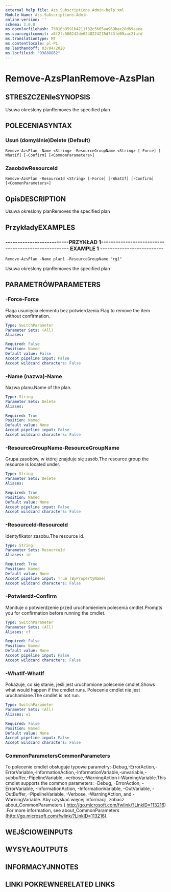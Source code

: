 ```yaml
---
external help file: Azs.Subscriptions.Admin-help.xml
Module Name: Azs.Subscriptions.Admin
online version: ''
schema: 2.0.0
ms.openlocfilehash: 75010b9591b4211f32c5665aa969bae28d69aaea
ms.sourcegitcommit: a6f2fc500242de6248224278d743fd09aac2fafd
ms.translationtype: MT
ms.contentlocale: pl-PL
ms.lasthandoff: 03/04/2020
ms.locfileid: "93888862"
---
```

# <span data-ttu-id="bf754-101">Remove-AzsPlan</span><span class="sxs-lookup"><span data-stu-id="bf754-101">Remove-AzsPlan</span></span>

## <span data-ttu-id="bf754-102">STRESZCZENIe</span><span class="sxs-lookup"><span data-stu-id="bf754-102">SYNOPSIS</span></span>
<span data-ttu-id="bf754-103">Usuwa określony plan</span><span class="sxs-lookup"><span data-stu-id="bf754-103">Removes the specified plan</span></span>

## <span data-ttu-id="bf754-104">POLECENIA</span><span class="sxs-lookup"><span data-stu-id="bf754-104">SYNTAX</span></span>

### <span data-ttu-id="bf754-105">Usuń (domyślnie)</span><span class="sxs-lookup"><span data-stu-id="bf754-105">Delete (Default)</span></span>
```
Remove-AzsPlan -Name <String> -ResourceGroupName <String> [-Force] [-WhatIf] [-Confirm] [<CommonParameters>]
```

### <span data-ttu-id="bf754-106">Zasobów</span><span class="sxs-lookup"><span data-stu-id="bf754-106">ResourceId</span></span>
```
Remove-AzsPlan -ResourceId <String> [-Force] [-WhatIf] [-Confirm] [<CommonParameters>]
```

## <span data-ttu-id="bf754-107">Opis</span><span class="sxs-lookup"><span data-stu-id="bf754-107">DESCRIPTION</span></span>
<span data-ttu-id="bf754-108">Usuwa określony plan</span><span class="sxs-lookup"><span data-stu-id="bf754-108">Removes the specified plan</span></span>

## <span data-ttu-id="bf754-109">Przykłady</span><span class="sxs-lookup"><span data-stu-id="bf754-109">EXAMPLES</span></span>

### <span data-ttu-id="bf754-110">--------------------------PRZYKŁAD 1--------------------------</span><span class="sxs-lookup"><span data-stu-id="bf754-110">-------------------------- EXAMPLE 1 --------------------------</span></span>
```
Remove-AzsPlan -Name plan1 -ResourceGroupName "rg1"
```

<span data-ttu-id="bf754-111">Usuwa określony plan</span><span class="sxs-lookup"><span data-stu-id="bf754-111">Removes the specified plan</span></span>

## <span data-ttu-id="bf754-112">PARAMETRÓW</span><span class="sxs-lookup"><span data-stu-id="bf754-112">PARAMETERS</span></span>

### <span data-ttu-id="bf754-113">-Force</span><span class="sxs-lookup"><span data-stu-id="bf754-113">-Force</span></span>
<span data-ttu-id="bf754-114">Flaga usunięcia elementu bez potwierdzenia.</span><span class="sxs-lookup"><span data-stu-id="bf754-114">Flag to remove the item without confirmation.</span></span>

```yaml
Type: SwitchParameter
Parameter Sets: (All)
Aliases: 

Required: False
Position: Named
Default value: False
Accept pipeline input: False
Accept wildcard characters: False
```

### <span data-ttu-id="bf754-115">-Name (nazwa)</span><span class="sxs-lookup"><span data-stu-id="bf754-115">-Name</span></span>
<span data-ttu-id="bf754-116">Nazwa planu.</span><span class="sxs-lookup"><span data-stu-id="bf754-116">Name of the plan.</span></span>

```yaml
Type: String
Parameter Sets: Delete
Aliases: 

Required: True
Position: Named
Default value: None
Accept pipeline input: False
Accept wildcard characters: False
```

### <span data-ttu-id="bf754-117">-ResourceGroupName</span><span class="sxs-lookup"><span data-stu-id="bf754-117">-ResourceGroupName</span></span>
<span data-ttu-id="bf754-118">Grupa zasobów, w której znajduje się zasób.</span><span class="sxs-lookup"><span data-stu-id="bf754-118">The resource group the resource is located under.</span></span>

```yaml
Type: String
Parameter Sets: Delete
Aliases: 

Required: True
Position: Named
Default value: None
Accept pipeline input: False
Accept wildcard characters: False
```

### <span data-ttu-id="bf754-119">-ResourceId</span><span class="sxs-lookup"><span data-stu-id="bf754-119">-ResourceId</span></span>
<span data-ttu-id="bf754-120">Identyfikator zasobu.</span><span class="sxs-lookup"><span data-stu-id="bf754-120">The resource id.</span></span>

```yaml
Type: String
Parameter Sets: ResourceId
Aliases: id

Required: True
Position: Named
Default value: None
Accept pipeline input: True (ByPropertyName)
Accept wildcard characters: False
```

### <span data-ttu-id="bf754-121">-Potwierdź</span><span class="sxs-lookup"><span data-stu-id="bf754-121">-Confirm</span></span>
<span data-ttu-id="bf754-122">Monituje o potwierdzenie przed uruchomieniem polecenia cmdlet.</span><span class="sxs-lookup"><span data-stu-id="bf754-122">Prompts you for confirmation before running the cmdlet.</span></span>

```yaml
Type: SwitchParameter
Parameter Sets: (All)
Aliases: cf

Required: False
Position: Named
Default value: None
Accept pipeline input: False
Accept wildcard characters: False
```

### <span data-ttu-id="bf754-123">-WhatIf</span><span class="sxs-lookup"><span data-stu-id="bf754-123">-WhatIf</span></span>
<span data-ttu-id="bf754-124">Pokazuje, co się stanie, jeśli jest uruchomione polecenie cmdlet.</span><span class="sxs-lookup"><span data-stu-id="bf754-124">Shows what would happen if the cmdlet runs.</span></span>
<span data-ttu-id="bf754-125">Polecenie cmdlet nie jest uruchamiane.</span><span class="sxs-lookup"><span data-stu-id="bf754-125">The cmdlet is not run.</span></span>

```yaml
Type: SwitchParameter
Parameter Sets: (All)
Aliases: wi

Required: False
Position: Named
Default value: None
Accept pipeline input: False
Accept wildcard characters: False
```

### <span data-ttu-id="bf754-126">CommonParameters</span><span class="sxs-lookup"><span data-stu-id="bf754-126">CommonParameters</span></span>
<span data-ttu-id="bf754-127">To polecenie cmdlet obsługuje typowe parametry:-Debug,-ErrorAction,-ErrorVariable,-InformationAction,-InformationVariable,-unvariable,-subbuffer,-PipelineVariable,-verbose,-WarningAction i-WarningVariable.</span><span class="sxs-lookup"><span data-stu-id="bf754-127">This cmdlet supports the common parameters: -Debug, -ErrorAction, -ErrorVariable, -InformationAction, -InformationVariable, -OutVariable, -OutBuffer, -PipelineVariable, -Verbose, -WarningAction, and -WarningVariable.</span></span> <span data-ttu-id="bf754-128">Aby uzyskać więcej informacji, zobacz about_CommonParameters ( http://go.microsoft.com/fwlink/?LinkID=113216) .</span><span class="sxs-lookup"><span data-stu-id="bf754-128">For more information, see about_CommonParameters (http://go.microsoft.com/fwlink/?LinkID=113216).</span></span>

## <span data-ttu-id="bf754-129">WEJŚCIOWE</span><span class="sxs-lookup"><span data-stu-id="bf754-129">INPUTS</span></span>

## <span data-ttu-id="bf754-130">WYSYŁA</span><span class="sxs-lookup"><span data-stu-id="bf754-130">OUTPUTS</span></span>

## <span data-ttu-id="bf754-131">INFORMACYJN</span><span class="sxs-lookup"><span data-stu-id="bf754-131">NOTES</span></span>

## <span data-ttu-id="bf754-132">LINKI POKREWNE</span><span class="sxs-lookup"><span data-stu-id="bf754-132">RELATED LINKS</span></span>


